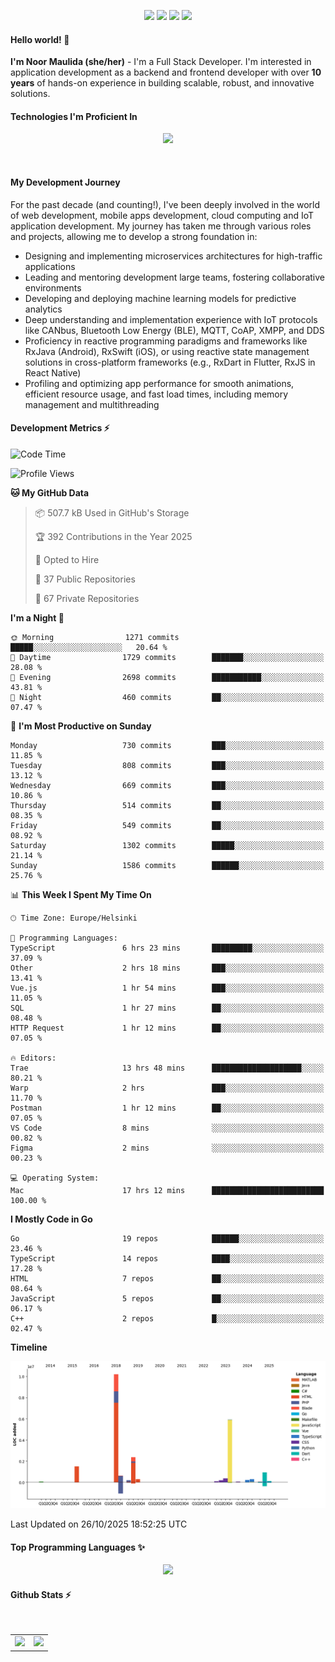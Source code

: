 <p align="center">
  <img src="https://dev.discordprofiles.me/badge/status/814439552055771206?simple=true">
  <img src="https://dev.discordprofiles.me/badge/playing/814439552055771206">
  <img src="https://dev.discordprofiles.me/badge/vscode/814439552055771206">
  <img src="https://dev.discordprofiles.me/badge/spotify/814439552055771206">
</p>

#### Hello world! 👋
**I'm Noor Maulida (she/her)** - I'm a Full Stack Developer. I'm interested in application development as a backend and frontend developer with over **10 years** of hands-on experience in building scalable, robust, and innovative solutions.

#### Technologies I'm Proficient In
<p align="center">
  <img src="https://skillicons.dev/icons?i=go,laravel,nodejs,vue,react,flutter,python,mongodb,docker,aws,gcp" />
</p>
<br>

#### My Development Journey
For the past decade (and counting!), I've been deeply involved in the world of web development, mobile apps development, cloud computing and IoT application development. My journey has taken me through various roles and projects, allowing me to develop a strong foundation in:

* Designing and implementing microservices architectures for high-traffic applications
* Leading and mentoring development large teams, fostering collaborative environments
* Developing and deploying machine learning models for predictive analytics
* Deep understanding and implementation experience with IoT protocols like CANbus, Bluetooth Low Energy (BLE), MQTT, CoAP, XMPP, and DDS
* Proficiency in reactive programming paradigms and frameworks like RxJava (Android), RxSwift (iOS), or using reactive state management solutions in cross-platform frameworks (e.g., RxDart in Flutter, RxJS in React Native)
* Profiling and optimizing app performance for smooth animations, efficient resource usage, and fast load times, including memory management and multithreading

#### Development Metrics ⚡
<!--START_SECTION:waka-->
![Code Time](http://img.shields.io/badge/Code%20Time-1%2C415%20hrs%2045%20mins-blue)

![Profile Views](http://img.shields.io/badge/Profile%20Views-9-blue)

**🐱 My GitHub Data** 

> 📦 507.7 kB Used in GitHub's Storage 
 > 
> 🏆 392 Contributions in the Year 2025
 > 
> 💼 Opted to Hire
 > 
> 📜 37 Public Repositories 
 > 
> 🔑 67 Private Repositories 
 > 
**I'm a Night 🦉** 

```text
🌞 Morning                1271 commits        █████░░░░░░░░░░░░░░░░░░░░   20.64 % 
🌆 Daytime                1729 commits        ███████░░░░░░░░░░░░░░░░░░   28.08 % 
🌃 Evening                2698 commits        ███████████░░░░░░░░░░░░░░   43.81 % 
🌙 Night                  460 commits         ██░░░░░░░░░░░░░░░░░░░░░░░   07.47 % 
```
📅 **I'm Most Productive on Sunday** 

```text
Monday                   730 commits         ███░░░░░░░░░░░░░░░░░░░░░░   11.85 % 
Tuesday                  808 commits         ███░░░░░░░░░░░░░░░░░░░░░░   13.12 % 
Wednesday                669 commits         ███░░░░░░░░░░░░░░░░░░░░░░   10.86 % 
Thursday                 514 commits         ██░░░░░░░░░░░░░░░░░░░░░░░   08.35 % 
Friday                   549 commits         ██░░░░░░░░░░░░░░░░░░░░░░░   08.92 % 
Saturday                 1302 commits        █████░░░░░░░░░░░░░░░░░░░░   21.14 % 
Sunday                   1586 commits        ██████░░░░░░░░░░░░░░░░░░░   25.76 % 
```


📊 **This Week I Spent My Time On** 

```text
🕑︎ Time Zone: Europe/Helsinki

💬 Programming Languages: 
TypeScript               6 hrs 23 mins       █████████░░░░░░░░░░░░░░░░   37.09 % 
Other                    2 hrs 18 mins       ███░░░░░░░░░░░░░░░░░░░░░░   13.41 % 
Vue.js                   1 hr 54 mins        ███░░░░░░░░░░░░░░░░░░░░░░   11.05 % 
SQL                      1 hr 27 mins        ██░░░░░░░░░░░░░░░░░░░░░░░   08.48 % 
HTTP Request             1 hr 12 mins        ██░░░░░░░░░░░░░░░░░░░░░░░   07.05 % 

🔥 Editors: 
Trae                     13 hrs 48 mins      ████████████████████░░░░░   80.21 % 
Warp                     2 hrs               ███░░░░░░░░░░░░░░░░░░░░░░   11.70 % 
Postman                  1 hr 12 mins        ██░░░░░░░░░░░░░░░░░░░░░░░   07.05 % 
VS Code                  8 mins              ░░░░░░░░░░░░░░░░░░░░░░░░░   00.82 % 
Figma                    2 mins              ░░░░░░░░░░░░░░░░░░░░░░░░░   00.23 % 

💻 Operating System: 
Mac                      17 hrs 12 mins      █████████████████████████   100.00 % 
```

**I Mostly Code in Go** 

```text
Go                       19 repos            ██████░░░░░░░░░░░░░░░░░░░   23.46 % 
TypeScript               14 repos            ████░░░░░░░░░░░░░░░░░░░░░   17.28 % 
HTML                     7 repos             ██░░░░░░░░░░░░░░░░░░░░░░░   08.64 % 
JavaScript               5 repos             ██░░░░░░░░░░░░░░░░░░░░░░░   06.17 % 
C++                      2 repos             █░░░░░░░░░░░░░░░░░░░░░░░░   02.47 % 
```



**Timeline**

![Lines of Code chart](https://raw.githubusercontent.com/noormaulida/noormaulida/main/assets/bar_graph.png)


 Last Updated on 26/10/2025 18:52:25 UTC
<!--END_SECTION:waka-->

#### Top Programming Languages ✨
<p align="center">
  <img src="https://api.githubtrends.io/user/svg/noormaulida/langs?time_range=one_year&include_private=true&compact=true&theme=dark" />
</p>

#### Github Stats ⚡
<p align="center">
  <table>
    <tr>
      <td>
        <img src="https://github-readme-streak-stats.herokuapp.com?user=noormaulida&theme=react&hide_border=true&mode=weekly" height="180" />
      </td>
      <td>
        <img src="https://github-readme-stats.vercel.app/api?username=noormaulida&theme=react&count_private=true&hide_border=true&line_height=20" height="180"/>
      </td>
    </tr>
</p>
<br>
